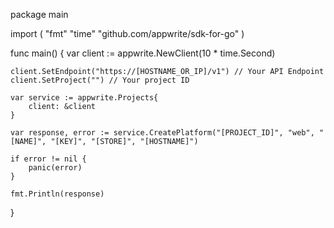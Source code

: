 package main

import (
    "fmt"
    "time"
    "github.com/appwrite/sdk-for-go"
)

func main() {
    var client := appwrite.NewClient(10 * time.Second)

    client.SetEndpoint("https://[HOSTNAME_OR_IP]/v1") // Your API Endpoint
    client.SetProject("") // Your project ID

    var service := appwrite.Projects{
        client: &client
    }

    var response, error := service.CreatePlatform("[PROJECT_ID]", "web", "[NAME]", "[KEY]", "[STORE]", "[HOSTNAME]")

    if error != nil {
        panic(error)
    }

    fmt.Println(response)
}
